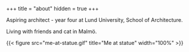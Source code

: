 +++
title = "about"
hidden = true 
+++

Aspiring architect - year four at Lund University, School of Architecture.

Living with friends and cat in Malmö.

{{< figure src="me-at-statue.gif" title="Me at statue" width="100%" >}}

